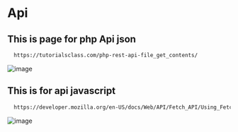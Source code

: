 


# Api  



## This is page for php Api json 

```bash
  https://tutorialsclass.com/php-rest-api-file_get_contents/
```


![image](https://user-images.githubusercontent.com/94997828/174197131-8bcfef99-242f-44e1-995a-8eb12c869020.png)





## This is for api javascript 


```bash
  https://developer.mozilla.org/en-US/docs/Web/API/Fetch_API/Using_Fetch
```




![image](https://user-images.githubusercontent.com/94997828/174197093-9cbd2ef0-34cf-4457-a5a9-81bee9554485.png)

